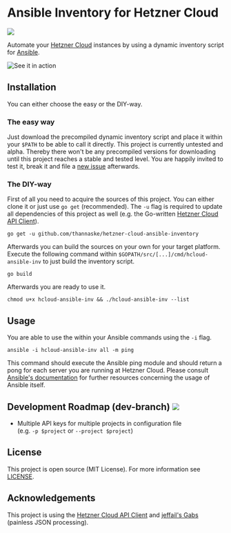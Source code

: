 # Ansible Inventory for Hetzner Cloud
![](https://travis-ci.org/thannaske/hetzner-cloud-ansible-inventory.svg?branch=master)

Automate your [Hetzner Cloud](https://www.hetzner.de/cloud) instances by using a dynamic inventory script for [Ansible](https://github.com/ansible/ansible).

![See it in action](https://github.com/thannaske/hetzner-cloud-ansible-inventory/raw/master/example.png)

## Installation
You can either choose the easy or the DIY-way.

### The easy way
Just download the precompiled dynamic inventory script and place it within your `$PATH` to be able to call it directly.
This project is currently untested and alpha. Thereby there won't be any precompiled versions for downloading until this project reaches a stable and tested level. You are happily invited to test it, break it and file a [new issue](https://github.com/thannaske/hetzner-cloud-ansible-inventory/issues/new) afterwards.

### The DIY-way
First of all you need to acquire the sources of this project. You can either clone it or just use `go get` (recommended). The `-u` flag is required to update all dependencies of this project as well (e.g. the Go-written [Hetzner Cloud API Client](https://github.com/hetznercloud/hcloud-go)).

`
go get -u github.com/thannaske/hetzner-cloud-ansible-inventory
`

Afterwards you can build the sources on your own for your target platform. Execute the following command within `$GOPATH/src/[...]/cmd/hcloud-ansible-inv` to just build the inventory script.

`
go build
`

Afterwards you are ready to use it.

`
chmod u+x hcloud-ansible-inv && ./hcloud-ansible-inv --list
`

## Usage
You are able to use the within your Ansible commands using the `-i` flag.

`ansible -i hcloud-ansible-inv all -m ping`

This command should execute the Ansible ping module and should return a pong for each server you are running at Hetzner Cloud.
Please consult [Ansible's documentation](http://docs.ansible.com) for further resources concerning the usage of Ansible itself.

## Development Roadmap (dev-branch) ![](https://travis-ci.org/thannaske/hetzner-cloud-ansible-inventory.svg?branch=dev)
* Multiple API keys for multiple projects in configuration file  
(e.g. `-p $project` or `--project $project`)

## License
This project is open source (MIT License). For more information see [LICENSE](https://github.com/thannaske/hetzner-cloud-ansible-inventory/blob/master/LICENSE).

## Acknowledgements
This project is using the [Hetzner Cloud API Client](https://github.com/hetznercloud/hcloud-go) and [jeffail's Gabs](https://github.com/Jeffail/gabs) (painless JSON processing).